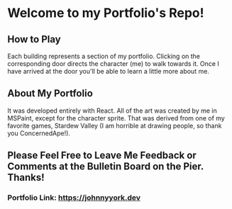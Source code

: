 # Welcome to my Portfolio's Repo!

## How to Play
Each building represents a section of my portfolio. Clicking on the corresponding door
directs the character (me) to walk towards it. Once I have arrived at the door
you'll be able to learn a little more about me. 

## About My Portfolio
It was developed entirely with React. All of the art was created by me in MSPaint, except for the 
character sprite. That was derived from one of my favorite games, Stardew Valley (I am horrible at drawing 
people, so thank you ConcernedApe!).

## Please Feel Free to Leave Me Feedback or Comments at the Bulletin Board on the Pier. Thanks!

### Portfolio Link: https://johnnyyork.dev
